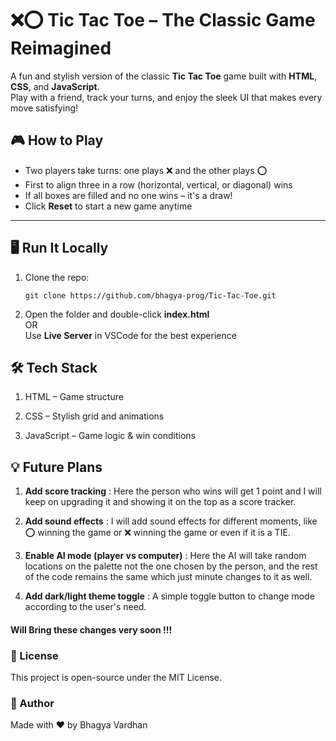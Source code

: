 # ❌⭕ Tic Tac Toe – The Classic Game Reimagined

A fun and stylish version of the classic **Tic Tac Toe** game built with **HTML**, **CSS**, and **JavaScript**.  <br>
Play with a friend, track your turns, and enjoy the sleek UI that makes every move satisfying!


## 🎮 How to Play

- Two players take turns: one plays ❌ and the other plays ⭕
- First to align three in a row (horizontal, vertical, or diagonal) wins
- If all boxes are filled and no one wins – it's a draw!
- Click **Reset** to start a new game anytime

---

## 🖥️ Run It Locally

1. Clone the repo:
   ```
   git clone https://github.com/bhagya-prog/Tic-Tac-Toe.git
2. Open the folder and double-click **index.html**<br>
OR <br>
Use **Live Server** in VSCode for the best experience

## 🛠️ Tech Stack
1. HTML – Game structure

2. CSS – Stylish grid and animations

3. JavaScript – Game logic & win conditions

## 💡 Future Plans
1. **Add score tracking** : Here the person who wins will get 1 point and I will keep on upgrading it and showing it on the top as a score tracker. 

2. **Add sound effects** : I will add sound effects for different moments, like ⭕ winning the game or ❌ winning the game or even if it is a TIE. 

3. **Enable AI mode (player vs computer)** : Here the AI will take random locations on the palette not the one chosen by the person, and the rest of the code remains the same which just minute changes to it as well. 

4. **Add dark/light theme toggle** : A simple toggle button to change mode according to the user's need.

#### Will Bring these changes very soon !!!

### 📄 License
This project is open-source under the MIT License.

### 👤 Author
Made with ❤️ by Bhagya Vardhan